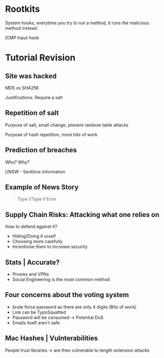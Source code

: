 # Rootkits 

System hooks, everytime you try to run a method, it runs the malicious method instead. 

ICMP Input hook

# Tutorial Revision 

## Site was hacked 

MD5 vs SHA256 

Justifications: Require a salt 


## Repetition of salt 

Purpose of salt, small change, prevent rainbow table attacks 

Purpose of hash repeititon, more bits of work 

## Prediction of breaches 

Who? Why? 

UNSW - Sentitive information 

## Example of News Story 

> Type I/Type II Error 


## Supply Chain Risks: Attacking what one relies on

How to defend against it?

* Hiding/Doing it urself 
* Choosing more carefully 
* Incentivise them to increase security

## Stats | Accurate? 

* Proxies and VPNs 
* Social Engineering is the most common method 
 
## Four concerns about the voting system 

* brute force password as there are only 4 digits (Bits of work) 
* Link can be TypoSquatted  
* Password will be consumed -> Potential DoS 
* Emails itself aren't safe 


## Mac Hashes | Vulnterabilities 

People trust libraries -> are then vulnerable to length extension attacks 